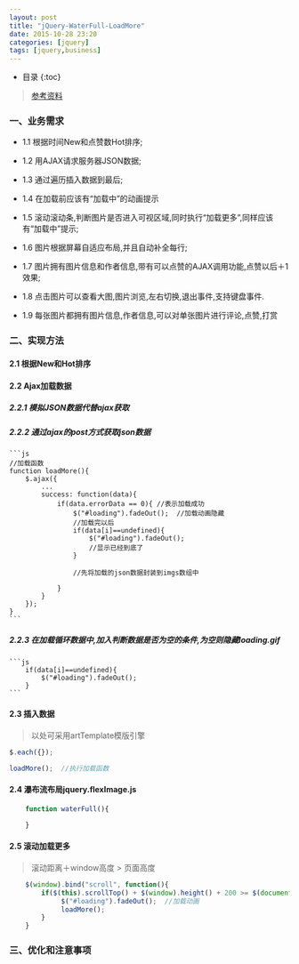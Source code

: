 ```yaml
---
layout: post
title: "jQuery-WaterFull-LoadMore"
date: 2015-10-28 23:20
categories: [jquery]
tags: [jquery,business]
---
```

*  目录
{:toc}

> [参考资料](http://www.aliog.com/17133.html)

### 一、业务需求

- 1.1 根据时间New和点赞数Hot排序;
- 1.2 用AJAX请求服务器JSON数据;
- 1.3 通过遍历插入数据到最后;
- 1.4 在加载前应该有“加载中”的动画提示
- 1.5 滚动滚动条,判断图片是否进入可视区域,同时执行“加载更多”,同样应该有“加载中”提示;
- 1.6 图片根据屏幕自适应布局,并且自动补全每行;
- 1.7 图片拥有图片信息和作者信息,带有可以点赞的AJAX调用功能,点赞以后＋1效果;

- 1.8 点击图片可以查看大图,图片浏览,左右切换,退出事件,支持键盘事件.
- 1.9 每张图片都拥有图片信息,作者信息,可以对单张图片进行评论,点赞,打赏


### 二、实现方法
    
#### 2.1 根据New和Hot排序
    
#### 2.2 Ajax加载数据

##### 2.2.1 模拟JSON数据代替ajax获取

##### 2.2.2 通过ajax的post方式获取json数据
    
    ```js
    //加载函数
    function loadMore(){
        $.ajax({
            ...
            success: function(data){
                if(data.errorData == 0){ //表示加载成功
                    $("#loading").fadeOut();  //加载动画隐藏
                    //加载完以后
                    if(data[i]==undefined){
                        $("#loading").fadeOut();
                        //显示已经到底了
                    }
                    
                    //先将加载的json数据封装到imgs数组中
                    
                }
            }
        });
    }
    ```

##### 2.2.3 在加载循环数据中,加入判断数据是否为空的条件,为空则隐藏loading.gif   
           
    ```js
        if(data[i]==undefined){
            $("#loading").fadeOut();
        }
    ```
          
#### 2.3 插入数据
    
> 以处可采用artTemplate模版引擎
        
```js
$.each({});

loadMore();  //执行加载函数
```
    
#### 2.4 瀑布流布局jquery.flexImage.js
    
```js
    function waterFull(){

    }
```
    
#### 2.5 滚动加载更多

> 滚动距离＋window高度 > 页面高度

```js
    $(window).bind("scroll", function(){
        if($(this).scrollTop() + $(window).height() + 200 >= $(document).height() && $(this).scrollTop() > 200){
             $("#loading").fadeOut();  //加载动画
             loadMore();
        }
    }
```

### 三、优化和注意事项
